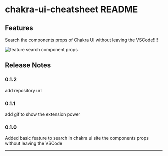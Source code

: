# chakra-ui-cheatsheet README

## Features

Search the components props of Chakra UI without leaving the VSCode!!!!

![feature search component props](https://github.com/itelofilho/chakra-ui-cheatsheet/blob/master/images/example.gif)

## Release Notes

### 0.1.2

add repository url

### 0.1.1

add gif to show the extension power

### 0.1.0

Added basic feature to search in chakra ui site the components props without leaving the VSCode

-----------------------------------------------------------------------------------------------------------
